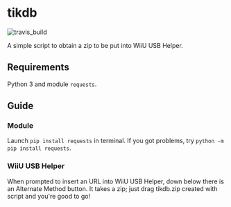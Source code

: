 # tikdb
![travis_build]

A simple script to obtain a zip to be put into WiiU USB Helper.
## Requirements
Python 3 and module `requests`.
## Guide
### Module
Launch `pip install requests` in terminal. If you got problems, try `python -m pip install requests`.
### WiiU USB Helper
When prompted to insert an URL into WiiU USB Helper, down below there is an Alternate Method button.
It takes a zip; just drag tikdb.zip created with script and you're good to go!

[travis_build]: https://travis-ci.com/Crissal1995/tikdb.svg?branch=master
